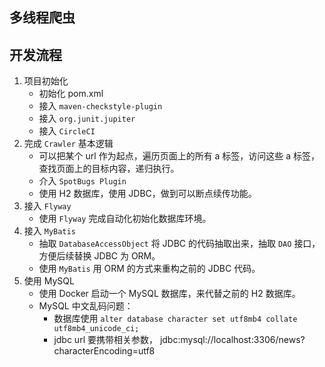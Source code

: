 ## 多线程爬虫

## 开发流程

1. 项目初始化
    * 初始化 pom.xml
    * 接入 `maven-checkstyle-plugin`
    * 接入 `org.junit.jupiter`
    * 接入 `CircleCI`
2. 完成 `Crawler` 基本逻辑
    * 可以把某个 url 作为起点，遍历页面上的所有 a 标签，访问这些 a 标签，查找页面上的目标内容，递归执行。
    * 介入 `SpotBugs Plugin`
    * 使用 H2 数据库，使用 JDBC，做到可以断点续传功能。
3. 接入 `Flyway`
    * 使用 `Flyway` 完成自动化初始化数据库环境。
4. 接入 `MyBatis`
    * 抽取 `DatabaseAccessObject` 将 JDBC 的代码抽取出来，抽取 `DAO` 接口，方便后续替换 JDBC 为 ORM。
    * 使用 `MyBatis` 用 ORM 的方式来重构之前的 JDBC 代码。
5. 使用 MySQL
    * 使用 Docker 启动一个 MySQL 数据库，来代替之前的 H2 数据库。
    * MySQL 中文乱码问题：
        * 数据库使用 `alter database character set utf8mb4 collate utf8mb4_unicode_ci;`
        * jdbc url 要携带相关参数， jdbc:mysql://localhost:3306/news?characterEncoding=utf8